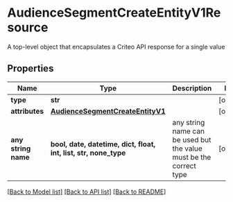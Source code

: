 # AudienceSegmentCreateEntityV1Resource

A top-level object that encapsulates a Criteo API response for a single value

## Properties
Name | Type | Description | Notes
------------ | ------------- | ------------- | -------------
**type** | **str** |  | [optional] 
**attributes** | [**AudienceSegmentCreateEntityV1**](AudienceSegmentCreateEntityV1.md) |  | [optional] 
**any string name** | **bool, date, datetime, dict, float, int, list, str, none_type** | any string name can be used but the value must be the correct type | [optional]

[[Back to Model list]](../README.md#documentation-for-models) [[Back to API list]](../README.md#documentation-for-api-endpoints) [[Back to README]](../README.md)


